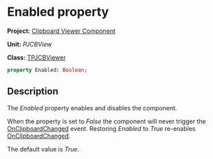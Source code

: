 # Enabled property 

**Project:** [Clipboard Viewer Component](../CBView.md)

**Unit:** _PJCBView_

**Class:** [TPJCBViewer](./TPJCBViewer.md)

```pascal
property Enabled: Boolean;
```

## Description 

The _Enabled_ property enables and disables the component.

When the property is set to _False_ the component will never trigger the [OnClipboardChanged](./TPJCBViewer-OnClipboardChanged.md) event. Restoring _Enabled_ to _True_ re-enables [OnClipboardChanged](./TPJCBViewer-OnClipboardChanged.md).

The default value is _True_.